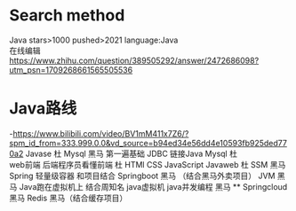 # Search method<br>
Java stars>1000 pushed>2021 language:Java<br>
在线编辑 https://www.zhihu.com/question/389505292/answer/2472686098?utm_psn=1709268661565505536  
# Java路线 
-https://www.bilibili.com/video/BV1mM411x7Z6/?spm_id_from=333.999.0.0&vd_source=b94ed34e56dd4e10593fb925ded770a2
Javase 杜
Mysql 黑马 第一遍基础
JDBC 链接Java Mysql 杜  
web前端 后端程序员看懂前端 杜 HTMl CSS JavaScript 
Javaweb 杜
SSM 黑马 Spring 轻量级容器 和项目结合
Springboot 黑马 （结合黑马外卖项目）
JVM 黑马 Java跑在虚拟机上 结合周知名 java虚拟机
java并发编程 黑马 **
Springcloud 黑马
Redis 黑马（结合缓存项目）
